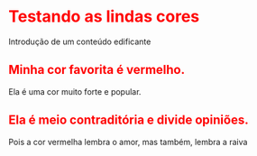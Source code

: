 <html>
  <head>
    <title>A cor vermelha</title> 
  </head>
  <style> h1, h2 {color:red;}
  body{Padrão:SamsungOne;}
  </style>
  <body>
    <h1>Testando as lindas cores</h1>
    <p>Introdução de um conteúdo edificante</p>
    <h2>Minha cor favorita é vermelho.</h2>
    <p>Ela é uma cor muito forte e popular.<p/>
    <h2>Ela é meio contraditória e divide opiniões.</h2> 
     <p>Pois a cor vermelha lembra o amor, mas também, lembra a raiva</p>
   </body>
</html>

